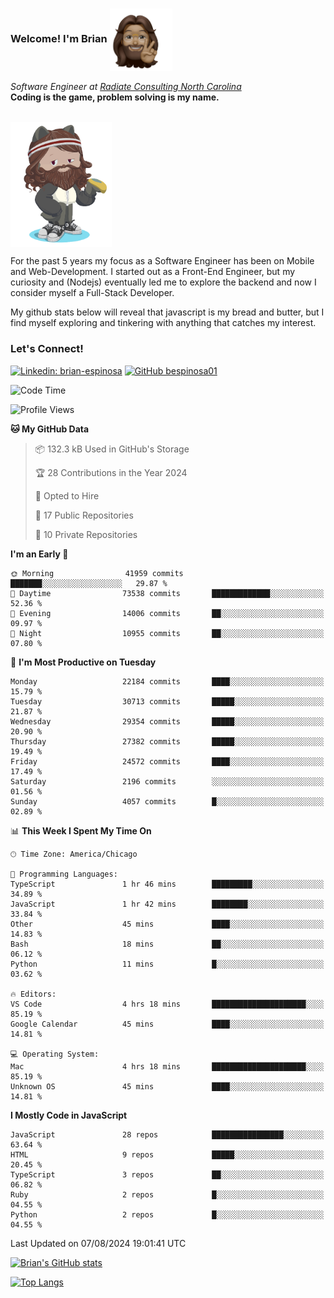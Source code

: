 ###  Welcome! I'm Brian <img align="center" src="https://github.com/bespinosa01/bespinosa01/blob/main/assets/peace-animoji.png" height="100" /></h2>
<p><em>Software Engineer at <a href="https://www.radiateconsulting.coop/north-carolina-tech-coop">Radiate Consulting North Carolina</a>
 <br/>
<!-- </br>Developer Consultant at <a href="https://codethedream.org/">Code The Dream</a> -->
</em> <b>Coding is the game, problem solving is my name.</b></p>

<br/>


 <img align="center" src="https://github.com/bespinosa01/bespinosa01/blob/main/assets/octo-me.png" height="200" /> 
 <p>
 For the past 5 years my focus as a Software Engineer has been on Mobile and Web-Development. I started out as a Front-End Engineer, but my curiosity and (Nodejs) eventually led me to explore the backend and now I consider myself a Full-Stack Developer.
</p>
<p>
 My github stats below will reveal that javascript is my bread and butter, but I find myself exploring and tinkering with anything that catches my interest. 
 </p>
 
 
### Let's Connect!

[![Linkedin: brian-espinosa](https://img.shields.io/badge/-brian--espinosa-blue?style=flat-square&logo=Linkedin&logoColor=white&link=https://www.linkedin.com/in/brian-espinosa/)](https://www.linkedin.com/in/brian-espinosa/)
[![GitHub bespinosa01](https://img.shields.io/github/followers/bespinosa01?label=follow&style=social)](https://github.com/bespinosa01)



<!--START_SECTION:waka-->
![Code Time](http://img.shields.io/badge/Code%20Time-1%2C604%20hrs%201%20min-blue)

![Profile Views](http://img.shields.io/badge/Profile%20Views-0-blue)

**🐱 My GitHub Data** 

> 📦 132.3 kB Used in GitHub's Storage 
 > 
> 🏆 28 Contributions in the Year 2024
 > 
> 💼 Opted to Hire
 > 
> 📜 17 Public Repositories 
 > 
> 🔑 10 Private Repositories 
 > 
**I'm an Early 🐤** 

```text
🌞 Morning                41959 commits       ███████░░░░░░░░░░░░░░░░░░   29.87 % 
🌆 Daytime                73538 commits       █████████████░░░░░░░░░░░░   52.36 % 
🌃 Evening                14006 commits       ██░░░░░░░░░░░░░░░░░░░░░░░   09.97 % 
🌙 Night                  10955 commits       ██░░░░░░░░░░░░░░░░░░░░░░░   07.80 % 
```
📅 **I'm Most Productive on Tuesday** 

```text
Monday                   22184 commits       ████░░░░░░░░░░░░░░░░░░░░░   15.79 % 
Tuesday                  30713 commits       █████░░░░░░░░░░░░░░░░░░░░   21.87 % 
Wednesday                29354 commits       █████░░░░░░░░░░░░░░░░░░░░   20.90 % 
Thursday                 27382 commits       █████░░░░░░░░░░░░░░░░░░░░   19.49 % 
Friday                   24572 commits       ████░░░░░░░░░░░░░░░░░░░░░   17.49 % 
Saturday                 2196 commits        ░░░░░░░░░░░░░░░░░░░░░░░░░   01.56 % 
Sunday                   4057 commits        █░░░░░░░░░░░░░░░░░░░░░░░░   02.89 % 
```


📊 **This Week I Spent My Time On** 

```text
🕑︎ Time Zone: America/Chicago

💬 Programming Languages: 
TypeScript               1 hr 46 mins        █████████░░░░░░░░░░░░░░░░   34.89 % 
JavaScript               1 hr 42 mins        ████████░░░░░░░░░░░░░░░░░   33.84 % 
Other                    45 mins             ████░░░░░░░░░░░░░░░░░░░░░   14.83 % 
Bash                     18 mins             ██░░░░░░░░░░░░░░░░░░░░░░░   06.12 % 
Python                   11 mins             █░░░░░░░░░░░░░░░░░░░░░░░░   03.62 % 

🔥 Editors: 
VS Code                  4 hrs 18 mins       █████████████████████░░░░   85.19 % 
Google Calendar          45 mins             ████░░░░░░░░░░░░░░░░░░░░░   14.81 % 

💻 Operating System: 
Mac                      4 hrs 18 mins       █████████████████████░░░░   85.19 % 
Unknown OS               45 mins             ████░░░░░░░░░░░░░░░░░░░░░   14.81 % 
```

**I Mostly Code in JavaScript** 

```text
JavaScript               28 repos            ████████████████░░░░░░░░░   63.64 % 
HTML                     9 repos             █████░░░░░░░░░░░░░░░░░░░░   20.45 % 
TypeScript               3 repos             ██░░░░░░░░░░░░░░░░░░░░░░░   06.82 % 
Ruby                     2 repos             █░░░░░░░░░░░░░░░░░░░░░░░░   04.55 % 
Python                   2 repos             █░░░░░░░░░░░░░░░░░░░░░░░░   04.55 % 
```




 Last Updated on 07/08/2024 19:01:41 UTC
<!--END_SECTION:waka-->


<!--  Github STATS -->
[![Brian's GitHub stats](https://github-readme-stats.vercel.app/api?username=bespinosa01&hide=stars,contribs&count_private=true&show_icons=true)](https://github.com/anuraghazra/github-readme-stats)

[![Top Langs](https://github-readme-stats.vercel.app/api/top-langs/?username=bespinosa01&layout=compact)](https://github.com/anuraghazra/github-readme-stats)



<!--
**bespinosa01/bespinosa01** is a ✨ _special_ ✨ repository because its `README.md` (this file) appears on your GitHub profile.

Here are some ideas to get you started:

- 🔭 I’m currently working on ...
- 🌱 I’m currently learning ...
- 👯 I’m looking to collaborate on ...
- 🤔 I’m looking for help with ...
- 💬 Ask me about ...
- 📫 How to reach me: ...
- 😄 Pronouns: ...
- ⚡ Fun fact: ...
-->
